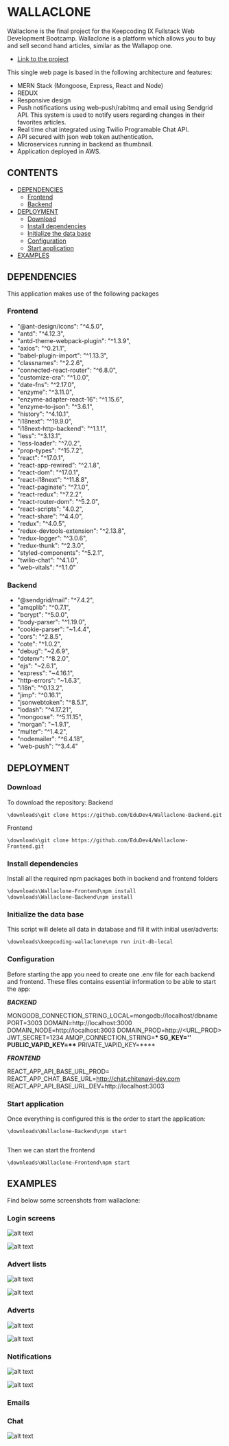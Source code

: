 # WALLACLONE

Wallaclone is the final project for the Keepcoding IX Fullstack Web Development Bootcamp. Wallaclone is a platform which allows you to buy and sell second hand articles, similar as the Wallapop one.

- [Link to the project](http://wallaclone.chitenavi-dev.com)

This single web page is based in the following architecture and features:

- MERN Stack (Mongoose, Express, React and Node)
- REDUX
- Responsive design
- Push notifications using web-push/rabitmq and email using Sendgrid API. This system is used to notify users regarding changes in their favorites articles.
- Real time chat integrated using Twilio Programable Chat API.
- API secured with json web token authentication.
- Microservices running in backend as thumbnail.
- Application deployed in AWS.

## CONTENTS

- [DEPENDENCIES](#DEPENDENCIES)
  - [Frontend](#Frontend)
  - [Backend](#Backend)
- [DEPLOYMENT](#DEPLOYMENT)
  - [Download](#Download)
  - [Install dependencies](#Install-dependencies)
  - [Initialize the data base](#Initialize-the-data-base)
  - [Configuration](#Configuration)
  - [Start application](#Start-application)
- [EXAMPLES](#EXAMPLES)

## DEPENDENCIES

This application makes use of the following packages

### Frontend

- "@ant-design/icons": "^4.5.0",
- "antd": "^4.12.3",
- "antd-theme-webpack-plugin": "^1.3.9",
- "axios": "^0.21.1",
- "babel-plugin-import": "^1.13.3",
- "classnames": "^2.2.6",
- "connected-react-router": "^6.8.0",
- "customize-cra": "^1.0.0",
- "date-fns": "^2.17.0",
- "enzyme": "^3.11.0",
- "enzyme-adapter-react-16": "^1.15.6",
- "enzyme-to-json": "^3.6.1",
- "history": "^4.10.1",
- "i18next": "^19.9.0",
- "i18next-http-backend": "^1.1.1",
- "less": "^3.13.1",
- "less-loader": "^7.0.2",
- "prop-types": "^15.7.2",
- "react": "^17.0.1",
- "react-app-rewired": "^2.1.8",
- "react-dom": "^17.0.1",
- "react-i18next": "^11.8.8",
- "react-paginate": "^7.1.0",
- "react-redux": "^7.2.2",
- "react-router-dom": "^5.2.0",
- "react-scripts": "4.0.2",
- "react-share": "^4.4.0",
- "redux": "^4.0.5",
- "redux-devtools-extension": "^2.13.8",
- "redux-logger": "^3.0.6",
- "redux-thunk": "^2.3.0",
- "styled-components": "^5.2.1",
- "twilio-chat": "^4.1.0",
- "web-vitals": "^1.1.0"

### Backend

- "@sendgrid/mail": "^7.4.2",
- "amqplib": "^0.7.1",
- "bcrypt": "^5.0.0",
- "body-parser": "^1.19.0",
- "cookie-parser": "~1.4.4",
- "cors": "^2.8.5",
- "cote": "^1.0.2",
- "debug": "~2.6.9",
- "dotenv": "^8.2.0",
- "ejs": "~2.6.1",
- "express": "~4.16.1",
- "http-errors": "~1.6.3",
- "i18n": "^0.13.2",
- "jimp": "^0.16.1",
- "jsonwebtoken": "^8.5.1",
- "lodash": "^4.17.21",
- "mongoose": "^5.11.15",
- "morgan": "~1.9.1",
- "multer": "^1.4.2",
- "nodemailer": "^6.4.18",
- "web-push": "^3.4.4"

## DEPLOYMENT

### Download

To download the repository:
Backend

```
\downloads\git clone https://github.com/EduDev4/Wallaclone-Backend.git
```

Frontend

```
\downloads\git clone https://github.com/EduDev4/Wallaclone-Frontend.git
```

### Install dependencies

Install all the required npm packages both in backend and frontend folders

```
\downloads\Wallaclone-Frontend\npm install
\downloads\Wallaclone-Backend\npm install
```

### Initialize the data base

This script will delete all data in database and fill it with initial user/adverts:

```
\downloads\keepcoding-wallaclone\npm run init-db-local
```

### Configuration

Before starting the app you need to create one .env file for each backend and frontend. These files contains essential information to be able to start the app:

**_BACKEND_**

MONGODB_CONNECTION_STRING_LOCAL=mongodb://localhost/dbname
PORT=3003
DOMAIN=http://localhost:3000
DOMAIN_NODE=http://localhost:3003
DOMAIN_PROD=http://<URL_PROD>
JWT_SECRET=1234
AMQP_CONNECTION_STRING=**\*
SG_KEY=''
PUBLIC_VAPID_KEY=\*\***
PRIVATE_VAPID_KEY=\*\*\*\*

**_FRONTEND_**

REACT_APP_API_BASE_URL_PROD=<Api Url>
REACT_APP_CHAT_BASE_URL=http://chat.chitenavi-dev.com
REACT_APP_API_BASE_URL_DEV=http://localhost:3003

### Start application

Once everything is configured this is the order to start the application:

```
\downloads\Wallaclone-Backend\npm start


```

Then we can start the frontend

```
\downloads\Wallaclone-Frontend\npm start
```

## EXAMPLES

Find below some screenshots from wallaclone:

### Login screens

![alt text](https://github.com/violeta-dev/Redux/blob/master/src/assets/photo-placeholder.png)

![alt text](https://github.com/violeta-dev/Redux/blob/master/src/assets/photo-placeholder.png)

### Advert lists

![alt text]()

![alt text]()

### Adverts

![alt text]()

![alt text]()

### Notifications

![alt text]()

![alt text]()

### Emails

### Chat

![alt text]()
